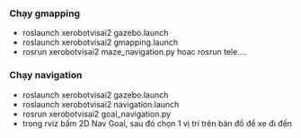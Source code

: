 ### Chạy gmapping 

  - roslaunch xerobotvisai2 gazebo.launch 
  - roslaunch xerobotvisai2 gmapping.launch 
  - rosrun xerobotvisai2 maze_navigation.py hoac rosrun tele....

### Chạy navigation 

  - roslaunch xerobotvisai2 gazebo.launch
  - roslaunch xerobotvisai2 navigation.launch
  - rosrun xerobotvisai2 goal_navigation.py
  - trong rviz bấm 2D Nav Goal, sau đó chọn 1 vị trí trên bản đồ để xe đi đến 
